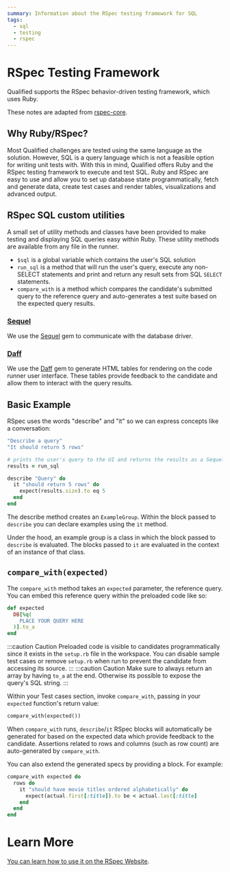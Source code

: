 ```yaml
---
summary: Information about the RSpec testing framework for SQL
tags:
  - sql
  - testing
  - rspec
---
```


# RSpec Testing Framework

Qualified supports the RSpec behavior-driven testing framework, which uses Ruby.

These notes are adapted from [rspec-core](http://rspec.info/documentation/3.3/rspec-core/).

## Why Ruby/RSpec?

Most Qualified challenges are tested using the same language as the solution. However, SQL is a query language which is not a feasible option for writing unit tests with. With this in mind, Qualified offers Ruby and the RSpec testing framework to execute and test SQL. Ruby and RSpec are easy to use and allow you to set up database state programmatically, fetch and generate data, create test cases and render tables, visualizations and advanced output.

## RSpec SQL custom utilities

A small set of utility methods and classes have been provided to make testing and displaying SQL queries easy within
Ruby. These utility methods are available from any file in the runner.

- `$sql` is a global variable which contains the user's SQL solution
- `run_sql` is a method that will run the user's query, execute any non-SELECT statements and print and return any result sets from SQL `SELECT` statements.
- `compare_with` is a method which compares the candidate's submitted query to the reference query and auto-generates a test suite based on the expected query results.

### [Sequel](http://sequel.jeremyevans.net)

We use the [Sequel](http://sequel.jeremyevans.net) gem to communicate with the database driver.

### [Daff](https://github.com/paulfitz/daff)

We use the [Daff](https://github.com/paulfitz/daff) gem to generate HTML tables for rendering on the code runner user interface. These tables provide feedback to the candidate and allow them to interact with the query results.

## Basic Example

RSpec uses the words "describe" and "it" so we can express concepts like a conversation:

```ruby
"Describe a query"
"It should return 5 rows"
```

```ruby
# prints the user's query to the UI and returns the results as a Sequel dataset.
results = run_sql

describe "Query" do
  it "should return 5 rows" do
    expect(results.size).to eq 5
  end
end
```

The describe method creates an `ExampleGroup`. Within the block passed to `describe` you can declare examples using the `it` method.

Under the hood, an example group is a class in which the block passed to `describe` is evaluated. The blocks passed to `it` are evaluated in the context of an instance of that class.

## `compare_with(expected)`

The `compare_with` method takes an `expected` parameter, the reference query. You can embed this reference query within the preloaded code like so:

```ruby
def expected
  DB[%q(
    PLACE YOUR QUERY HERE
  )].to_a
end
```

:::caution Caution
Preloaded code is visible to candidates programmatically since it exists in the `setup.rb` file in the workspace. You can disable sample test cases or remove `setup.rb` when run to prevent the candidate from accessing its source.
:::
:::caution Caution
Make sure to always return an array by having `to_a` at the end. Otherwise its possible to expose the query's SQL string.
:::

Within your Test cases section, invoke `compare_with`, passing in your `expected` function's return value:

```ruby
compare_with(expected())
```

When `compare_with` runs, `describe`/`it` RSpec blocks will automatically be generated for based on the expected data which provide feedback to the candidate. Assertions related to rows and columns (such as row count) are auto-generated by `compare_with`.

You can also extend the generated specs by providing a block. For example:

```ruby
compare_with expected do
  rows do
    it "should have movie titles ordered alphabetically" do
      expect(actual.first[:title]).to be < actual.last[:title]
    end
  end
end
```

# Learn More

[You can learn how to use it on the RSpec Website](http://rspec.info/).

